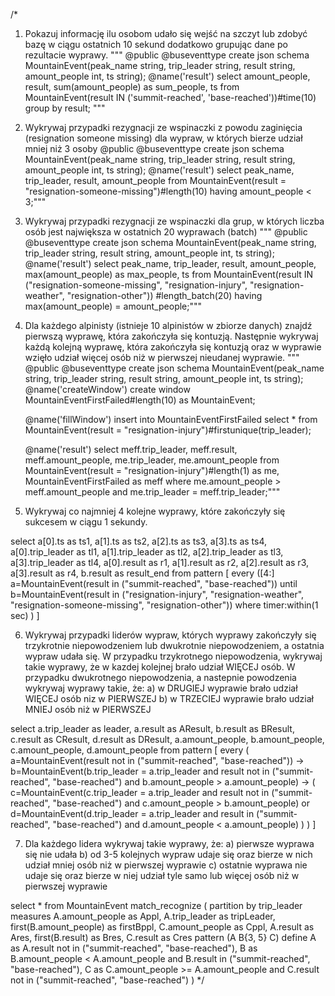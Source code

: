 /*
  1. Pokazuj informację ilu osobom udało się wejść na szczyt lub zdobyć bazę w ciągu ostatnich 10 sekund dodatkowo grupując dane po rezultacie wyprawy.
      """
      @public @buseventtype create json schema MountainEvent(peak_name string, trip_leader string, result string, amount_people int, ts string);
      @name('result')
          select amount_people, result, sum(amount_people) as sum_people, ts
          from MountainEvent(result IN ('summit-reached', 'base-reached'))#time(10)
          group by result;
          """

  2. Wykrywaj przypadki rezygnacji ze wspinaczki z powodu zaginięcia (resignation someone missing) dla wypraw, w których bierze udział mniej niż 3 osoby
      @public @buseventtype create json schema MountainEvent(peak_name string, trip_leader string, result string, amount_people int, ts string);
      @name('result')
          select peak_name, trip_leader, result, amount_people
          from MountainEvent(result = "resignation-someone-missing")#length(10)
          having amount_people < 3;"""

  3. Wykrywaj przypadki rezygnacji ze wspinaczki dla grup, w których liczba osób jest największa w ostatnich 20 wyprawach (batch)
      """
      @public @buseventtype create json schema MountainEvent(peak_name string, trip_leader string, result string, amount_people int, ts string);
      @name('result')
          select peak_name, trip_leader, result, amount_people, max(amount_people) as max_people, ts
          from MountainEvent(result IN ("resignation-someone-missing", "resignation-injury", "resignation-weather", "resignation-other"))
              #length_batch(20)
          having max(amount_people) = amount_people;"""

  4. Dla każdego alpinisty (istnieje 10 alpinistów w zbiorze danych) znajdź pierwszą wyprawę, która zakończyła się kontuzją.
  Następnie wykrywaj każdą kolejną wyprawę, która zakończyła się kontuzją oraz w wyprawie wzięło udział więcej osób niż w pierwszej nieudanej wyprawie.
      """
      @public @buseventtype create json schema MountainEvent(peak_name string, trip_leader string, result string, amount_people int, ts string);
      @name('createWindow')
          create window MountainEventFirstFailed#length(10) as MountainEvent;

      @name('fillWindow')
          insert into MountainEventFirstFailed
          select *
          from MountainEvent(result = "resignation-injury")#firstunique(trip_leader);

      @name('result')
          select meff.trip_leader, meff.result, meff.amount_people, me.trip_leader, me.amount_people
          from MountainEvent(result = "resignation-injury")#length(1) as me, MountainEventFirstFailed as meff
          where me.amount_people > meff.amount_people and me.trip_leader = meff.trip_leader;"""

  5. Wykrywaj co najmniej 4 kolejne wyprawy, które zakończyły się sukcesem w ciągu 1 sekundy.

  select a[0].ts as ts1, a[1].ts as ts2, a[2].ts as ts3, a[3].ts as ts4,
  a[0].trip_leader as tl1, a[1].trip_leader as tl2, a[2].trip_leader as tl3, a[3].trip_leader as tl4,
  a[0].result as r1, a[1].result as r2, a[2].result as r3, a[3].result as r4,
  b.result as result_end
  from pattern [
      every ([4:] a=MountainEvent(result in ("summit-reached", "base-reached"))
          until b=MountainEvent(result in ("resignation-injury", "resignation-weather", "resignation-someone-missing", "resignation-other"))
          where timer:within(1 sec)
      )
  ]

  6. Wykrywaj przypadki liderów wypraw, których wyprawy zakończyły się trzykrotnie niepowodzeniem lub dwukrotnie niepowodzeniem, a ostatnia wypraw udała się.
  W przypadku trzykrotnego niepowodzenia, wykrywaj takie wyprawy, że w kazdej kolejnej brało udział WIĘCEJ osób.
  W przypadku dwukrotnego niepowodzenia, a nastepnie powodzenia wykrywaj wyprawy takie, że:
  a) w DRUGIEJ wyprawie brało udział WIĘCEJ osób niz w PIERWSZEJ
  b) w TRZECIEJ wyprawie brało udział MNIEJ osób niż w PIERWSZEJ

  select a.trip_leader as leader,
  a.result as AResult, b.result as BResult, c.result as CResult, d.result as DResult,
  a.amount_people, b.amount_people, c.amount_people, d.amount_people
  from pattern [
      every (
          a=MountainEvent(result not in ("summit-reached", "base-reached")) ->
          b=MountainEvent(b.trip_leader = a.trip_leader and result not in ("summit-reached", "base-reached") and b.amount_people > a.amount_people) -> (
              c=MountainEvent(c.trip_leader = a.trip_leader and result not in ("summit-reached", "base-reached") and c.amount_people > b.amount_people) or
              d=MountainEvent(d.trip_leader = a.trip_leader and result in ("summit-reached", "base-reached") and d.amount_people < a.amount_people)
          )
      )
  ]

  7. Dla każdego lidera wykrywaj takie wyprawy, że:
  a) pierwsze wyprawa się nie udała
  b) od 3-5 kolejnych wypraw udaje się oraz bierze w nich udział mniej osób niż w pierwszej wyprawie
  c) ostatnie wyprawa nie udaje się oraz bierze w niej udział tyle samo lub więcej osób niż w pierwszej wyprawie

  select * from MountainEvent
  match_recognize (
      partition by trip_leader
      measures
          A.amount_people as Appl, A.trip_leader as tripLeader,
          first(B.amount_people) as firstBppl,
          C.amount_people as Cppl,
          A.result as Ares, first(B.result) as Bres, C.result as Cres
      pattern (A B{3, 5} C)
      define
          A as A.result not in ("summit-reached", "base-reached"),
          B as B.amount_people < A.amount_people and B.result in ("summit-reached", "base-reached"),
          C as C.amount_people >= A.amount_people and C.result not in ("summit-reached", "base-reached")
  )
*/